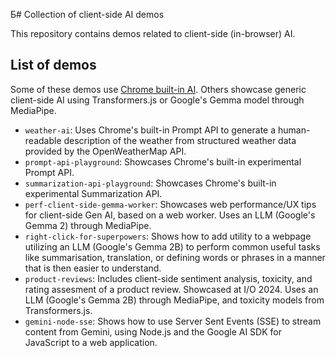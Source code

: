 Б# Collection of client-side AI demos

This repository contains demos related to client-side (in-browser) AI.

## List of demos

Some of these demos use [Chrome built-in AI](https://developer.chrome.com/docs/ai/built-in). 
Others showcase generic client-side AI using Transformers.js or Google's Gemma model through MediaPipe.

- `weather-ai`: Uses Chrome's built-in Prompt API to generate a human-readable description of the weather from structured weather data provided by the OpenWeatherMap API.
- `prompt-api-playground`: Showcases Chrome's built-in experimental Prompt API.
- `summarization-api-playground`: Showcases Chrome's built-in experimental Summarization API.
- `perf-client-side-gemma-worker`: Showcases web performance/UX tips for client-side Gen AI, based on a web worker. Uses an LLM (Google's Gemma 2) through MediaPipe.
- `right-click-for-superpowers`: Shows how to add utility to a webpage utilizing an LLM (Google's Gemma 2B) to perform common useful tasks like summarisation, translation, or defining words or phrases in a manner that is then easier to understand.
- `product-reviews`: Includes client-side sentiment analysis, toxicity, and rating assesment of a product review. Showcased at I/O 2024. Uses an LLM (Google's Gemma 2B) through MediaPipe, and toxicity models from Transformers.js.
- `gemini-node-sse`: Shows how to use Server Sent Events (SSE) to stream content from Gemini, using Node.js and the Google AI SDK for JavaScript to a web application.
